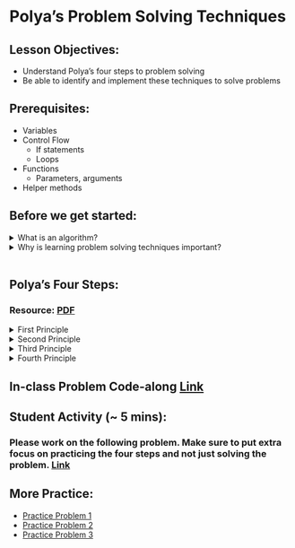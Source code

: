 # Polya’s Problem Solving Techniques

## Lesson Objectives:
- Understand Polya’s four steps to problem solving
- Be able to identify and implement these techniques to solve problems

## Prerequisites:

- Variables
- Control Flow
    - If statements
    - Loops
- Functions
    - Parameters, arguments
- Helper methods

## Before we get started:

<details>
    <summary>What is an algorithm?</summary> <br />

Simple definition: Procedure used for solving a problem.

Format of a programming algorithm: <br />

``` js

// Problem Description: Please create an algorithm that takes in two numbers and returns the sum.

// This is our algorithm:
function sum(input1, input2){
    // This is where you return an output from your algorithm
    return input1 + input2;
}

// This is the invoking of our algorithm:
let output = sum(5, 7);

```
</details>

<details>
    <summary>Why is learning problem solving techniques important?</summary> <br />
    
- Your mind can go blank when put on the spot to solve a problem. An example would be during an interview. This will give you an instinctual fallback under pressure.

- Some difficult problems can be intimidating and you wouldn't even know where to start. This is a great starting point for any problem.

</details>

<br />

## Polya’s Four Steps:

### Resource: [PDF](https://math.berkeley.edu/~gmelvin/polya.pdf)

<details>
<summary>First Principle</summary>
    
    Understand the problem

    Can you paraphrase the problem?

    How many input values will the algorithm expect to receive?
    What data type are the inputs?
    What data type and what shape is the output?
    Is there anything you don't understand that you may have to Google?

    What is the good case for solving the problem?
    What kind of edge cases can you think of?
    Are there any other cases that you can think of that you may want to handle?
    Can you write out an example or two of the input(s) and output for each case you came up with?
</details>
<details>
    <summary>Second Principle</summary>

    Devise a plan

    Are there any helper methods that come to mind when understanding the problem?
    Are you able to pseudocode an algorithm that meets all of the cases you came up with?
    Is there another approach that could solve this problem?

</details>
<details>
    <summary>Third Principle</summary>

    Carry out the plan

    Where you able to write the code for the pseudocode that you created?
    Do you need to practice/Google how to use a certain helper method?
    Did the plan you devised work?
    Will you have to create a new plan?

</details>
<details>
    <summary>Fourth Principle</summary>

    Look back

    Is the algorithm scalable with reference to time-complexity/space-complexity 
    How can you refactor the code to make it more time/space efficient?
    Can you refactor the algorithm to be more readable or maintainable?
</details>

## In-class Problem Code-along  [Link](https://www.codewars.com/kata/57eadb7ecd143f4c9c0000a3)

## Student Activity (~ 5 mins):
### Please work on the following problem. Make sure to put extra focus on practicing the four steps and not just solving the problem. [Link](https://www.codewars.com/kata/5715eaedb436cf5606000381)

## More Practice: 
- [Practice Problem 1](https://www.codewars.com/kata/554b4ac871d6813a03000035)
- [Practice Problem 2](https://www.codewars.com/kata/53e30ec0116393fe1a00060b)
- [Practice Problem 3](https://www.codewars.com/kata/558fc85d8fd1938afb000014)